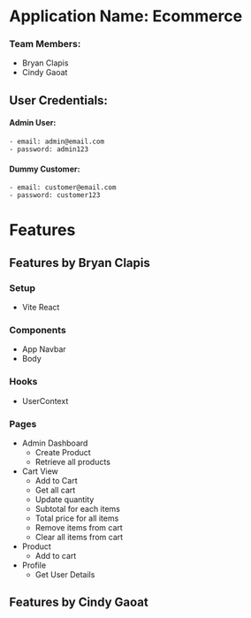 # Application Name: Ecommerce

### Team Members:
- Bryan Clapis
- Cindy Gaoat

## User Credentials:
#### Admin User:
	- email: admin@email.com
	- password: admin123
#### Dummy Customer:
	- email: customer@email.com
	- password: customer123

# Features
## Features by Bryan Clapis
### Setup
- Vite React
### Components
- App Navbar
- Body
### Hooks
- UserContext
### Pages
- Admin Dashboard
  - Create Product
  - Retrieve all products
- Cart View
  - Add to Cart
  - Get all cart
  - Update quantity
  - Subtotal for each items
  - Total price for all items
  - Remove items from cart
  - Clear all items from cart
- Product
  - Add to cart
- Profile
  - Get User Details

## Features by Cindy Gaoat